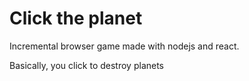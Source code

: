 # Click the planet

Incremental browser game made with nodejs and react.

Basically, you click to destroy planets
